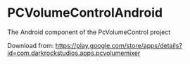 # PCVolumeControlAndroid
The Android component of the PcVolumeControl project

Download from:
https://play.google.com/store/apps/details?id=com.darkrockstudios.apps.pcvolumemixer
